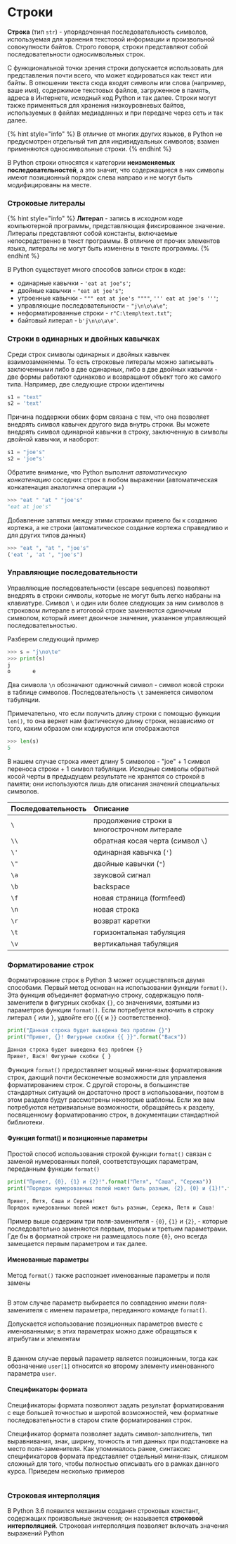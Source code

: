 # Строки

**Строка** \(тип `str`\) - упорядоченная последовательность символов, используемая для хранения текстовой информации и произвольной совокупности байтов. Строго говоря, строки представляют собой последовательности односимвольных строк.

С функциональной точки зрения строки допускается использовать для представления почти всего, что может кодироваться как текст или байты. В отношении текста сюда входят символы или слова \(например, ваше имя\), содержимое текстовых файлов, загруженное в память, адреса в Интернете, исходный код Python и так далее. Строки могут также применяться для хранения низкоуровневых байтов, используемых в файлах медиаданных и при передаче через сеть и так далее.

{% hint style="info" %}
В отличие от многих других языков, в Python не предусмотрен отдельный тип для индивидуальных символов; взамен применяются односимвольные строки.
{% endhint %}

В Python строки относятся к категории **неизменяемых последовательностей**, а это значит, что содержащиеся в них символы имеют позиционный порядок слева направо и не могут быть модифицированы на месте.

### Строковые литералы

{% hint style="info" %}
**Литерал** - запись в исходном коде компьютерной программы, представляющая фиксированное значение. Литералы представляют собой константы, включаемые непосредственно в текст программы. В отличие от прочих элементов языка, литералы не могут быть изменены в тексте программы.
{% endhint %}

В Python существует много способов записи строк в коде:

* одинарные кавычки - `'eat at joe"s'`;
* двойные кавычки - `"eat at joe's"`;
* утроенные кавычки - `""" eat at joe's """"`, `''' eat at joe's '''`;
* управляющие последовательности - `"j\n\o\a\e"`;
* неформатированные строки - `r"C:\temp\text.txt"`;
* байтовый литерал - `b'j\n\o\a\e'`.

### Строки в одинарных и двойных кавычках

Среди строк символы одинарных и двойных кавычек взаимозаменяемы. То есть строковые литералы можно записывать заключенными либо в две одинарных, либо в две двойных кавычки - две формы работают одинаково и возвращают объект того же самого типа. Например, две следующие строки идентичны

```python
s1 = "text"
s2 = 'text'
```

Причина поддержки обеих форм связана с тем, что она позволяет внедрять символ кавычек другого вида внутрь строки. Вы можете внедрять символ одинарной кавычки в строку, заключенную в символы двойной кавычки, и наоборот:

```python
s1 = "joe's"
s2 = 'joe"s'
```

Обратите внимание, что Python выполнит _автоматическую конкатенацию_ соседних строк в любом выражении \(автоматическая конкатенация аналогична операции +\)

```python
>>> "eat " "at " "joe's"
"eat at joe's"
```

Добавление запятых между этими строками привело бы к созданию кортежа, а не строки \(автоматическое создание кортежа справедливо и для других типов данных\)

```python
>>> "eat ", "at ", "joe's"
('eat ', 'at ', "joe's")
```

### Управляющие последовательности

Управляющие последовательности \(escape sequences\) позволяют внедрять в строки символы, которые не могут быть легко набраны на клавиатуре. Символ `\` и один или более следующих за ним символов в строковом литерале в итоговой строке заменяются _одиночным_ символом, который имеет двоичное значение, указанное управляющей последовательностью.

Разберем  следующий пример

```python
>>> s = "j\no\te"
>>> print(s)
j
o       e
```

Два символа `\n` обозначают одиночный символ - символ новой строки в таблице символов. Последовательность `\t` заменяется символом табуляции.

Примечательно, что если получить длину строки с помощью функции `len()`, то она вернет нам фактическую длину строки, независимо от того, каким образом они кодируются или отображаются

```python
>>> len(s)
5
```

В нашем случае строка имеет длину 5 символов - "joe" + 1 символ переноса строки + 1 символ табуляции. Исходные символы обратной косой черты в предыдущем результате не хранятся со строкой в памяти; они используются лишь для описания значений специальных символов.

| Последовательность | Описание |
| :--- | :--- |
| `\` | продолжение строки в многострочном литерале |
| `\\` | обратная косая черта \(символ `\`\) |
| `\'` | одинарная кавычка \(`'`\) |
| `\"` | двойные кавычки \(`"`\) |
| `\a` | звуковой сигнал |
| `\b` | backspace |
| `\f` | новая страница \(formfeed\) |
| `\n` | новая строка |
| `\r` | возврат каретки |
| `\t` | горизонтальная табуляция |
| `\v` | вертикальная табуляция |

### Форматирование строк

Форматирование строк в Python 3 может осуществляться двумя способами. Первый метод основан на использовании функции `format()`. Эта функция объединяет форматную строку, содержащую поля-заменители в фигурных скобках `{}`, со значениями, взятыми из параметров функции `format()`. Если потребуется включить в строку литерал `{` или `}`, удвойте его \(`{{` и `}}` соответственно\).

```python
print("Данная строка будет выведена без проблем {}")
print("Привет, {}! Фигурные скобки {{ }}".format("Вася"))

Данная строка будет выведена без проблем {}
Привет, Вася! Фигурные скобки { }
```

Функция `format()` предоставляет мощный мини-язык форматирования строк, дающий почти бесконечные возможности для управления форматированием строк. С другой стороны, в большинстве стандартных ситуаций он достаточно прост в использовании, поэтом в этом разделе будут рассмотрены некоторые шаблоны. Если же вам потребуются нетривиальные возможности, обращайтесь к разделу, посвященному форматированию строк, в документации стандартной библиотеки.

#### Функция format\(\) и позиционные параметры

Простой способ использования строкой функции `format()` связан с заменой нумерованных полей, соответствующих параметрам, переданным функции `format()`

```python
print("Привет, {0}, {1} и {2}!".format("Петя", "Саша", "Сережа"))
print("Порядок нумерованных полей может быть разным, {2}, {0} и {1}!".format("Петя", "Саша", "Сережа"))

Привет, Петя, Саша и Сережа!
Порядок нумерованных полей может быть разным, Сережа, Петя и Саша!
```

Пример выше содержим три поля-заменителя - `{0}`, `{1}` и `{2}`, - которые последовательно заменяются первым, вторым и третьим параметрами. Где бы в форматной строке ни размещалось поле `{0}`, оно всегда замещается первым параметром и так далее.

#### Именованные параметры

Метод `format()` также распознает именованные параметры и поля замены

```python

```

В этом случае параметр выбирается по совпадению имени поля-заменителя с именем параметра, переданного команде `format()`.

Допускается использование позиционных параметров вместе с именованными; в этих параметрах можно даже обращаться к атрибутам и элементам

```python

```

В данном случае первый параметр является позиционным, тогда как обозначение `user[1]` относится ко второму элементу именованного параметра `user`.

#### Спецификаторы формата

Спецификаторы формата позволяют задать результат форматирования с еще большей точностью и широтой возможностей, чем форматные последовательности в старом стиле форматирования строк.

Спецификатор формата позволяет задать символ-заполнитель, тип выравнивания, знак, ширину, точность и тип данных при подстановке на место поля-заменителя. Как упоминалось ранее, синтаксис спецификаторов формата представляет отдельный мини-язык, слишком сложный для того, чтобы полностью описывать его в рамках данного курса. Приведем несколько примеров

```python

```

### Строковая интерполяция

В Python 3.6 появился механизм создания строковых констант, содержащих произвольные значения; он называется **строковой интерполяцией**. Строковая интерполяция позволяет включать значения выражений Python

